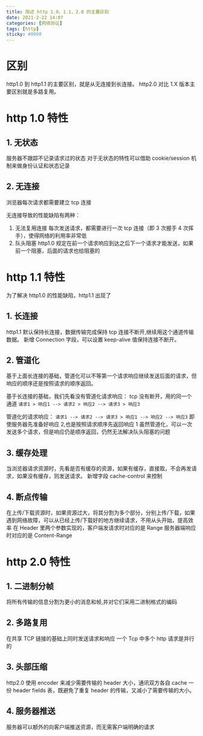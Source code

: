 ```yaml
---
title: 简述 http 1.0，1.1，2.0 的主要区别
date: 2021-2-22 14:07
categories: [网络协议]
tags: [http]
sticky: #9999
---
```


# 区别
http1.0 到 http1.1 的主要区别，就是从无连接到长连接。
http2.0 对比 1.X 版本主要区别就是多路复用。

# http 1.0 特性

## 1. 无状态

服务器不跟踪不记录请求过的状态
对于无状态的特性可以借助 cookie/session 机制来做身份认证和状态记录

## 2. 无连接

浏览器每次请求都需要建立 tcp 连接

无连接导致的性能缺陷有两种：

1. 无法复用连接
   每次发送请求，都需要进行一次 tcp 连接（即 3 次握手 4 次挥手），使得网络的利用率非常低
2. 队头阻塞
   http1.0 规定在前一个请求响应到达之后下一个请求才能发送，如果前一个阻塞，后面的请求也给阻塞的

# http 1.1 特性

为了解决 http1.0 的性能缺陷，http1.1 出现了

## 1. 长连接

http1.1 默认保持长连接，数据传输完成保持 tcp 连接不断开,继续用这个通道传输数据。
新增 Connection 字段，可以设置 keep-alive 值保持连接不断开。

## 2. 管道化

基于上面长连接的基础，管道化可以不等第一个请求响应继续发送后面的请求，但响应的顺序还是按照请求的顺序返回。

基于长连接的基础，我们先看没有管道化请求响应：
tcp 没有断开，用的同一个通道
`请求1 > 响应1 --> 请求2 > 响应2 --> 请求3 > 响应3`

管道化的请求响应：
`请求1 --> 请求2 --> 请求3 > 响应1 --> 响应2 --> 响应3`
即使服务器先准备好响应 2,也是按照请求顺序先返回响应 1
虽然管道化，可以一次发送多个请求，但是响应仍是顺序返回，仍然无法解决队头阻塞的问题

## 3. 缓存处理

当浏览器请求资源时，先看是否有缓存的资源，如果有缓存，直接取，不会再发请求，如果没有缓存，则发送请求。
新增字段 cache-control 来控制

## 4. 断点传输

在上传/下载资源时，如果资源过大，将其分割为多个部分，分别上传/下载，如果遇到网络故障，可以从已经上传/下载好的地方继续请求，不用从头开始，提高效率
在 Header 里两个参数实现的，客户端发请求时对应的是 Range 服务器端响应时对应的是 Content-Range

# http 2.0 特性

## 1. 二进制分帧

将所有传输的信息分割为更小的消息和帧,并对它们采用二进制格式的编码

## 2. 多路复用

在共享 TCP 链接的基础上同时发送请求和响应
一个 Tcp 中多个 http 请求是并行的

## 3. 头部压缩

http2.0 使用 encoder 来减少需要传输的 header 大小，通讯双方各自 cache 一份 header fields 表，既避免了重复 header 的传输，又减小了需要传输的大小。

## 4. 服务器推送

服务器可以额外的向客户端推送资源，而无需客户端明确的请求
